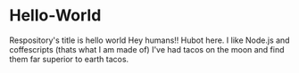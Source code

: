 # Hello-World
Respository's title is hello world
Hey humans!!
Hubot here. I like Node.js and coffescripts (thats what I am made of)
I've had tacos on the moon and find them far superior to earth tacos.
